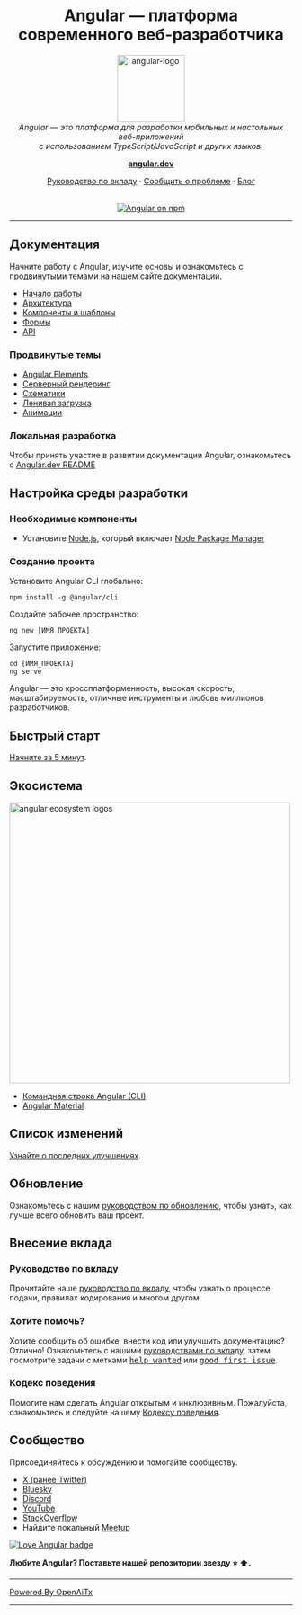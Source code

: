 <h1 align="center">Angular — платформа современного веб-разработчика</h1>

<p align="center">
  <img src="adev/src/assets/images/press-kit/angular_icon_gradient.gif" alt="angular-logo" width="120px" height="120px"/>
  <br>
  <em>Angular — это платформа для разработки мобильных и настольных веб-приложений
    <br> с использованием TypeScript/JavaScript и других языков.</em>
  <br>
</p>

<p align="center">
  <a href="https://angular.dev/"><strong>angular.dev</strong></a>
  <br>
</p>

<p align="center">
  <a href="CONTRIBUTING.md">Руководство по вкладу</a>
  ·
  <a href="https://github.com/angular/angular/issues">Сообщить о проблеме</a>
  ·
  <a href="https://blog.angular.dev/">Блог</a>
  <br>
  <br>
</p>

<p align="center">
  <a href="https://www.npmjs.com/@angular/core">
    <img src="https://img.shields.io/npm/v/@angular/core.svg?logo=npm&logoColor=fff&label=NPM+package&color=limegreen" alt="Angular on npm" />
  </a>
</p>

<hr>

## Документация

Начните работу с Angular, изучите основы и ознакомьтесь с продвинутыми темами на нашем сайте документации.

- [Начало работы][quickstart]
- [Архитектура][architecture]
- [Компоненты и шаблоны][componentstemplates]
- [Формы][forms]
- [API][api]

### Продвинутые темы

- [Angular Elements][angularelements]
- [Серверный рендеринг][ssr]
- [Схематики][schematics]
- [Ленивая загрузка][lazyloading]
- [Анимации][animations]

### Локальная разработка

Чтобы принять участие в развитии документации Angular, ознакомьтесь с [Angular.dev README](adev/README.md)

## Настройка среды разработки

### Необходимые компоненты

- Установите [Node.js], который включает [Node Package Manager][npm]

### Создание проекта

Установите Angular CLI глобально:

```
npm install -g @angular/cli
```

Создайте рабочее пространство:

```
ng new [ИМЯ_ПРОЕКТА]
```

Запустите приложение:

```
cd [ИМЯ_ПРОЕКТА]
ng serve
```

Angular — это кроссплатформенность, высокая скорость, масштабируемость, отличные инструменты и любовь миллионов разработчиков.

## Быстрый старт

[Начните за 5 минут][quickstart].

## Экосистема

<p>
  <img src="/contributing-docs/images/angular-ecosystem-logos.png" alt="angular ecosystem logos" width="500px" height="auto">
</p>

- [Командная строка Angular (CLI)][cli]
- [Angular Material][angularmaterial]

## Список изменений

[Узнайте о последних улучшениях][changelog].

## Обновление

Ознакомьтесь с нашим [руководством по обновлению](https://angular.dev/update-guide/), чтобы узнать, как лучше всего обновить ваш проект.

## Внесение вклада

### Руководство по вкладу

Прочитайте наше [руководство по вкладу][contributing], чтобы узнать о процессе подачи, правилах кодирования и многом другом.

### Хотите помочь?

Хотите сообщить об ошибке, внести код или улучшить документацию? Отлично! Ознакомьтесь с нашими [руководствами по вкладу][contributing], затем посмотрите задачи с метками <kbd>[help wanted](https://github.com/angular/angular/labels/help%20wanted)</kbd> или <kbd>[good first issue](https://github.com/angular/angular/labels/good%20first%20issue)</kbd>.

### Кодекс поведения

Помогите нам сделать Angular открытым и инклюзивным. Пожалуйста, ознакомьтесь и следуйте нашему [Кодексу поведения][codeofconduct].

## Сообщество

Присоединяйтесь к обсуждению и помогайте сообществу.

- [X (ранее Twitter)][X (formerly Twitter)]
- [Bluesky][bluesky]
- [Discord][discord]
- [YouTube][youtube]
- [StackOverflow][stackoverflow]
- Найдите локальный [Meetup][meetup]

[![Love Angular badge](https://img.shields.io/badge/angular-love-blue?logo=angular&angular=love)](https://www.github.com/angular/angular)

**Любите Angular? Поставьте нашей репозитории звезду :star: :arrow_up:.**

[contributing]: CONTRIBUTING.md
[quickstart]: https://angular.dev/tutorials/learn-angular
[changelog]: CHANGELOG.md
[ng]: https://angular.dev
[documentation]: https://angular.dev/overview
[angularmaterial]: https://material.angular.dev/
[cli]: https://angular.dev/tools/cli
[architecture]: https://angular.dev/essentials
[componentstemplates]: https://angular.dev/tutorials/learn-angular/1-components-in-angular
[forms]: https://angular.dev/tutorials/learn-angular/15-forms
[api]: https://angular.dev/api
[angularelements]: https://angular.dev/guide/elements
[ssr]: https://angular.dev/guide/ssr
[schematics]: https://angular.dev/tools/cli/schematics
[lazyloading]: https://angular.dev/guide/ngmodules/lazy-loading
[node.js]: https://nodejs.org/
[npm]: https://www.npmjs.com/get-npm
[codeofconduct]: CODE_OF_CONDUCT.md
[X (formerly Twitter)]: https://www.twitter.com/angular
[bluesky]: https://bsky.app/profile/angular.dev
[discord]: https://discord.gg/angular
[stackoverflow]: https://stackoverflow.com/questions/tagged/angular
[youtube]: https://youtube.com/angular
[meetup]: https://www.meetup.com/find/?keywords=angular
[animations]: https://angular.dev/guide/animations

---

[Powered By OpenAiTx](https://github.com/OpenAiTx/OpenAiTx)

---